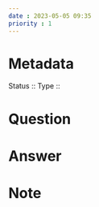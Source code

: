 ```yaml
---
date : 2023-05-05 09:35
priority : 1
---
```

# Metadata
Status ::
Type ::
# Question
# Answer
# Note
